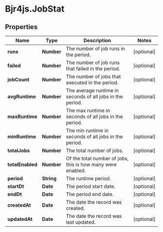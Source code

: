 # Bjr4js.JobStat

## Properties

Name | Type | Description | Notes
------------ | ------------- | ------------- | -------------
**runs** | **Number** | The number of job runs in the period. | [optional] 
**failed** | **Number** | The number of job runs that failed in the period. | [optional] 
**jobCount** | **Number** | The number of jobs that executed in the period. | [optional] 
**avgRuntime** | **Number** | The average runtime in seconds of all jobs in the period. | [optional] 
**maxRuntime** | **Number** | The max runtime in seconds of all jobs in the period. | [optional] 
**minRuntime** | **Number** | The min runtime in seconds of all jobs in the period. | [optional] 
**totalJobs** | **Number** | The total number of jobs. | [optional] 
**totalEnabled** | **Number** | Of the total number of jobs, this is how many were enabled. | [optional] 
**period** | **String** | The runtime period. | [optional] 
**startDt** | **Date** | The period start date. | [optional] 
**endDt** | **Date** | The period end date. | [optional] 
**createdAt** | **Date** | The date the record was created. | [optional] 
**updatedAt** | **Date** | The date the record was last updated. | [optional] 



